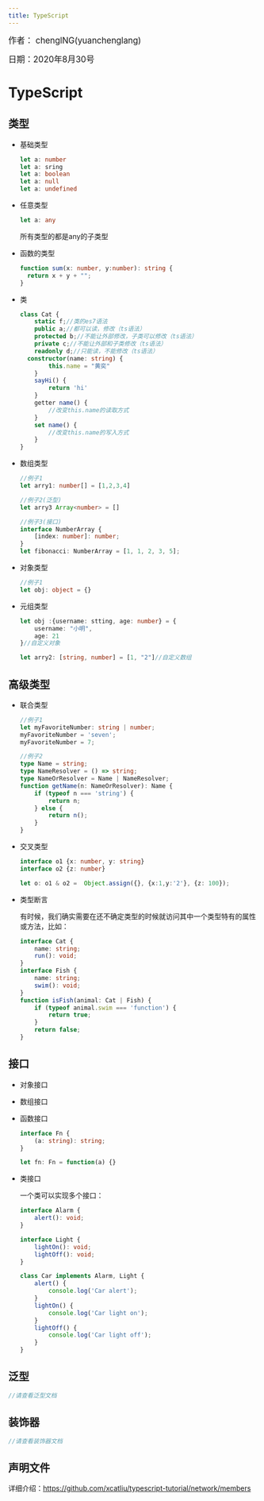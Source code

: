 ```yaml
---
title: TypeScript
---
```

<big>作者： chenglNG(yuanchenglang)</big>

<big>日期：2020年8月30号</big>
# TypeScript

## 类型

- 基础类型

  ```typescript
  let a: number
  let a: sring
  let a: boolean
  let a: null
  let a: undefined
  ```

- 任意类型

  ``` typescript
  let a: any
  ```
  所有类型的都是any的子类型

- 函数的类型
  ```typescript
  function sum(x: number, y:number): string {
  	return x + y + "";
  }
  ```
- 类
  ```typescript
  class Cat {
      static f;//类的es7语法
      public a;//都可以读，修改（ts语法）
      protected b;//不能让外部修改，子类可以修改（ts语法）
      private c;//不能让外部和子类修改（ts语法）
      readonly d;//只能读，不能修改（ts语法）
  	constructor(name: string) {
          this.name = "黄奕"
      }
      sayHi() {
          return 'hi'
      }
      getter name() {
          //改变this.name的读取方式
      }
      set name() {
          //改变this.name的写入方式
      }
  }
  ```

- 数组类型

  ```typescript
  //例子1
  let arry1: number[] = [1,2,3,4] 
  
  //例子2(泛型)
  let arry3 Array<number> = []
  
  //例子3(接口)
  interface NumberArray {
      [index: number]: number;
  }
  let fibonacci: NumberArray = [1, 1, 2, 3, 5];
  ```

- 对象类型

  ```typescript
  //例子1
  let obj: object = {}
  
  ```

* 元组类型

  ```typescript
  let obj :{username: stting, age: number} = {
      username: "小明",
      age: 21
  }//自定义对象
  
  let arry2: [string, number] = [1, "2"]//自定义数组
  
  ```
## 高级类型
- 联合类型

  ```typescript
  //例子1
  let myFavoriteNumber: string | number;
  myFavoriteNumber = 'seven';
  myFavoriteNumber = 7;
  
  //例子2
  type Name = string;
  type NameResolver = () => string;
  type NameOrResolver = Name | NameResolver;
  function getName(n: NameOrResolver): Name {
      if (typeof n === 'string') {
          return n;
      } else {
          return n();
      }
  }
  ```

- 交叉类型

  ```typescript
  interface o1 {x: number, y: string}
  interface o2 {z: number}
  
  let o: o1 & o2 =  Object.assign({}, {x:1,y:'2'}, {z: 100});
  ```

- 类型断言

  有时候，我们确实需要在还不确定类型的时候就访问其中一个类型特有的属性或方法，比如：

  ```typescript
  interface Cat {
      name: string;
      run(): void;
  }
  interface Fish {
      name: string;
      swim(): void;
  }
  function isFish(animal: Cat | Fish) {
      if (typeof animal.swim === 'function') {
          return true;
      }
      return false;
  }
  ```

## 接口

  - 对象接口

  - 数组接口

  - 函数接口

     ```typescript
     interface Fn {
         (a: string): string;
     }
     
     let fn: Fn = function(a) {}
     ```

  - 类接口

     一个类可以实现多个接口：

     ```typescript
     interface Alarm {
         alert(): void;
     }
     
     interface Light {
         lightOn(): void;
         lightOff(): void;
     }
     
     class Car implements Alarm, Light {
         alert() {
             console.log('Car alert');
         }
         lightOn() {
             console.log('Car light on');
         }
         lightOff() {
             console.log('Car light off');
         }
     }
     ```
## 泛型
  ```typescript
  //请查看泛型文档
  ```

## 装饰器
  ```typescript
  //请查看装饰器文档
  ```
## 声明文件

详细介绍：<https://github.com/xcatliu/typescript-tutorial/network/members>
  
